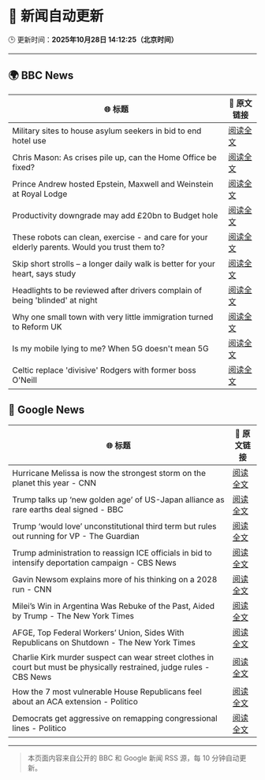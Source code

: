 # 🧠 新闻自动更新

🕒 更新时间：**2025年10月28日 14:12:25（北京时间）**

---

## 🌍 BBC News

| 🌐 标题 | 🔗 原文链接 |
|--------|-------------|
| Military sites to house asylum seekers in bid to end hotel use | [阅读全文](https://www.bbc.com/news/articles/cjr0lx7n0y3o?at_medium=RSS&at_campaign=rss) |
| Chris Mason: As crises pile up, can the Home Office be fixed? | [阅读全文](https://www.bbc.com/news/articles/c0mx83n8m29o?at_medium=RSS&at_campaign=rss) |
| Prince Andrew hosted Epstein, Maxwell and Weinstein at Royal Lodge | [阅读全文](https://www.bbc.com/news/articles/c4g7d39n6vgo?at_medium=RSS&at_campaign=rss) |
| Productivity downgrade may add £20bn to Budget hole | [阅读全文](https://www.bbc.com/news/articles/c0rpve82jxvo?at_medium=RSS&at_campaign=rss) |
| These robots can clean, exercise - and care for your elderly parents. Would you trust them to? | [阅读全文](https://www.bbc.com/news/articles/c9wdzyyglq5o?at_medium=RSS&at_campaign=rss) |
| Skip short strolls – a longer daily walk is better for your heart, says study | [阅读全文](https://www.bbc.com/news/articles/cn0gw6p8dllo?at_medium=RSS&at_campaign=rss) |
| Headlights to be reviewed after drivers complain of being 'blinded' at night | [阅读全文](https://www.bbc.com/news/articles/cn971jlpvvro?at_medium=RSS&at_campaign=rss) |
| Why one small town with very little immigration turned to Reform UK | [阅读全文](https://www.bbc.com/news/articles/cvgkpjdzv74o?at_medium=RSS&at_campaign=rss) |
| Is my mobile lying to me? When 5G doesn't mean 5G | [阅读全文](https://www.bbc.com/news/articles/crexqyj7n5lo?at_medium=RSS&at_campaign=rss) |
| Celtic replace 'divisive' Rodgers with former boss O'Neill | [阅读全文](https://www.bbc.com/sport/football/articles/czxkezdp9z5o?at_medium=RSS&at_campaign=rss) |

## 📰 Google News

| 🌐 标题 | 🔗 原文链接 |
|--------|-------------|
| Hurricane Melissa is now the strongest storm on the planet this year - CNN | [阅读全文](https://news.google.com/rss/articles/CBMikAFBVV95cUxOQTNGdW8yclFZODRCQ0NCY2wyWTAwM1FjYzF5TVkxZzRZVWJhUnpMWjF1cVF5TGZZb2wtYWUzTlNBX21yMmJ3bGdKbHBXUndVQXJIMlY1MTRTMUVkOXlIbWFuUGZ5c2puT3NjMlVjMFVSVmROT195eE1BVjhJbkVYbTBqTDc1Ql9wRXpBSENkc2M?oc=5) |
| Trump talks up ‘new golden age’ of US-Japan alliance as rare earths deal signed - BBC | [阅读全文](https://news.google.com/rss/articles/CBMiVEFVX3lxTFBEOHUweXRGTzh1eHQzQXp0U3VzcmVHNzRqRm9oWEFWN1ROaHNFdzhBeFNkckQ2T3JPVmxJYmlXVkpkQzh0R005djFiaG5UU2EzSm5aYg?oc=5) |
| Trump ‘would love’ unconstitutional third term but rules out running for VP - The Guardian | [阅读全文](https://news.google.com/rss/articles/CBMijwFBVV95cUxPZElrdzNPTjdzbWNtR3N0aGM2M253Njd0ZzBEYnBSOG96SmJxQTNpUGk2amR1bFMxSGNTR1pZMHVnWjctcXRFTXh6QnJvc2NFb0Q2RnhHS2RCYU5yUFg1d08yT3JSSV9vN0FQUUFmbkQyQjFEamg0dmlaeXBQS3p3WFJSRHRQTlhYd04xUmMyRQ?oc=5) |
| Trump administration to reassign ICE officials in bid to intensify deportation campaign - CBS News | [阅读全文](https://news.google.com/rss/articles/CBMirAFBVV95cUxOUTBOSkMxV251d0Q1M2lZeG42bUJwVkhlU09YOE5YLWxnek5QamFIRlowRXdUQkxXZ1hUTUU0OGx0TlRqRjdVMkVwMldWRXZVR0xOUEozc3lDLS1QOWRVMTl5bFRUbTlvRHNCQkNWTVB1M1VqaG00STQtMmVLMDBrYU1va0h3Y1FwWmQ1MEFhUUhvMW5yM2xmdTNIZXloLVI0enNIV3VGUVBvUmlp0gGyAUFVX3lxTE5HV1NUMFdrMVhScjBDaXBreElLblNpZkYzSlBsQVAxdFdOaDZ4dGNVTzlXNWNHbi1uTmhoRkh0eUVjV0s0ekxZdkNFVlNUcWUxTDNiVzBMNVhTY1FqQkhSdVYxak9uVDYwX3BCZ245Z0duaVdEZWs2SEZmOGlMdXRocVU0NFlSWVpJdVA4cTh5V294QlpsMVRDWW8zbFNhbFd4ZWNPUlliQkQwQjdxT2NQS3c?oc=5) |
| Gavin Newsom explains more of his thinking on a 2028 run - CNN | [阅读全文](https://news.google.com/rss/articles/CBMid0FVX3lxTE51N0MxbV9DVzQ5Ti1FTEp1TVUxUkxuVXFkNnNtNGN0amtwOUg1aDlEOHB0Q3gxOS1kQ3BJa3Z3RUFqbElkYmpmN1BoZ25YV3hHTWlFYk1mQjh4VzI0UzlGajJaajQxZ2NqSHRfLU5jQWtURHlXem1n?oc=5) |
| Milei’s Win in Argentina Was Rebuke of the Past, Aided by Trump - The New York Times | [阅读全文](https://news.google.com/rss/articles/CBMihgFBVV95cUxPZThHRmdlMWhMaEladk9wS0xRbHpEQWs4cE9PdjNlYVVwaklrdzJpbGlibXloUnBQSU43RUJmcEN2QzNlMGtWSzg3N2dhTDBHMDdYZHc2S056TkxFdU5FbWpObWt3Q2NGaTRLZFI1dHVldFhaNE5NZDFWeThvTE9IWTZLZ1NzQQ?oc=5) |
| AFGE, Top Federal Workers’ Union, Sides With Republicans on Shutdown - The New York Times | [阅读全文](https://news.google.com/rss/articles/CBMinwFBVV95cUxQeTRVZVVkRElNVkdvUXg5M0tPSnNuR3FMdTRXemswM3ZoWHFzXy1yOVJSbkpJV2hlbDJMMlJxSmtSM29IXzFBQTFIZUNTdkJkNnZ5ZjdwSEtSZ0MzbmpxU0h4UUY2WTh0TXhTQjh5TUh3amJKMHZaWDI1LS14WEt3N3FZT3cxeDVtNUN3bHhhQXdfejBvbGdWbFktSGpaQlU?oc=5) |
| Charlie Kirk murder suspect can wear street clothes in court but must be physically restrained, judge rules - CBS News | [阅读全文](https://news.google.com/rss/articles/CBMihgFBVV95cUxPWVNOUlpabm9ELWNFVmhPLWU4TVRTVzZ6NHV5eWZGaFc2Y1RUVFJrNGp6b09RSExRS0c1cWdWaXZybEV4VE5abHhUOTN6QlQtdXpjb01JR291TlhPZ1QxYU9XMmRYeU1KX3NSVFI2c25SM1pUbjhKOHYwbFNoWkd0UGJpV0hfd9IBiwFBVV95cUxOSWR2YXNJYWFiNndlMzJGY2tEOWxjbGVCbXN3WWVYZjVYZmp3UURzb0pQMFAxRHpBX2lUUkIwd0xxSll1ZnBySllQMF85bFBPNE9TWjE2QXh2NFNmT3lrNWhhWlctMmNWNVVIZ0dmR0RPYWdhT2JhLWhKV1h2QVFhVkliRWk1c0R3ME5B?oc=5) |
| How the 7 most vulnerable House Republicans feel about an ACA extension - Politico | [阅读全文](https://news.google.com/rss/articles/CBMiwgFBVV95cUxQQ3ZyUXpXUEFNa2tqU21xU2JZTzN3YlJLWG4wUUNtQUJsMWhjUnRSNHd3RmJwQ3IwVVNDSXE3am1nTElKY1ctZm9tYmFJaGdzam85VU5SNVNDME11RGwxS01RZjlBRU9waDZYM1VzRzFNNThOdk1MVU5YU0ZOSHM3RkxqZ2ozOVo2M0FSY2YzUkpLeXF6VUp5ZFEwWGlkVTRvcjNIaEo2Vm9CeTNtS2dtbEpPMWZGXzVSUjVZVlZNdDF3QQ?oc=5) |
| Democrats get aggressive on remapping congressional lines - Politico | [阅读全文](https://news.google.com/rss/articles/CBMiqwFBVV95cUxQUlJaSWpLSDN6bGlBdHVlNXhHQXE0M0ppWG9UQ281ZEgwRGxxYkZXNGlKRHhlQVd1YVdnMnk1YmM3UVNhODhqY0NuYmFPeFNFRWxiSHNSVjRUMW5ocnFtbGp2RFIzSk1oN3ViUjFJUzhpbEVSZ1dJQnZwcDRwQXFtdlNkbHAxSnVjUzc3LURJbTVwX3B6c2V3UUt1Qko0UEMyNUFWdDI4V2pHYkE?oc=5) |

---
> 本页面内容来自公开的 BBC 和 Google 新闻 RSS 源，每 10 分钟自动更新。